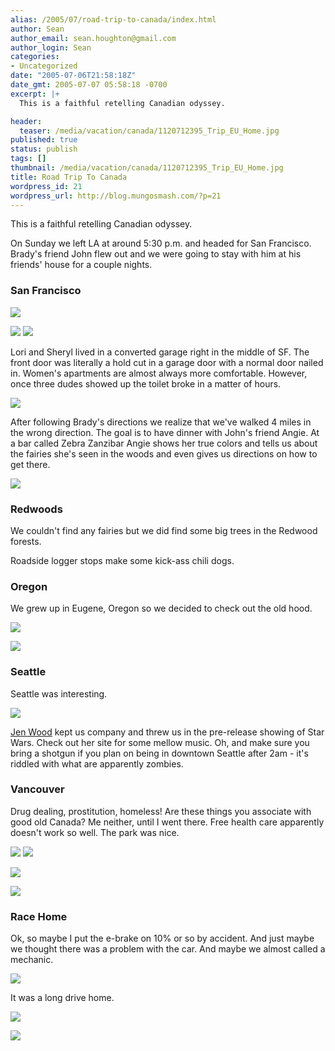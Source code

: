```yaml
---
alias: /2005/07/road-trip-to-canada/index.html
author: Sean
author_email: sean.houghton@gmail.com
author_login: Sean
categories:
- Uncategorized
date: "2005-07-06T21:58:18Z"
date_gmt: 2005-07-07 05:58:18 -0700
excerpt: |+
  This is a faithful retelling Canadian odyssey.

header:
  teaser: /media/vacation/canada/1120712395_Trip_EU_Home.jpg
published: true
status: publish
tags: []
thumbnail: /media/vacation/canada/1120712395_Trip_EU_Home.jpg
title: Road Trip To Canada
wordpress_id: 21
wordpress_url: http://blog.mungosmash.com/?p=21
---
```

This is a faithful retelling Canadian odyssey.

On Sunday we left LA at around 5:30 p.m. and headed for San Francisco.  Brady's friend John flew out and we were going to stay with him at his friends' house for a couple nights.

### San Francisco

![](1120712579_Trip_SF_Bridge.jpg)


![](1120712624_Trip_SF_Girl1.jpg)
![](1120712692_Trip_SF_Girl2.jpg)

Lori and Sheryl lived in a converted garage right in the middle of SF.  The front door was literally a hold cut in a garage door with a normal door nailed in.  Women's apartments are almost always more comfortable.  However, once three dudes showed up the toilet broke in a matter of hours.

![](1120712421_Trip_GayOldTime.jpg)

After following Brady's directions we realize that we've walked 4 miles in the wrong direction.  The goal is to have dinner with John's friend Angie.  At a bar called Zebra Zanzibar Angie shows her true colors and tells us about the fairies she's seen in the woods and even gives us directions on how to get there.<br />

![](1120712606_Trip_SF_EnchantedBar.jpg)

### Redwoods

We couldn't find any fairies but we did find some big trees in the Redwood forests.

Roadside logger stops make some kick-ass chili dogs.

### Oregon

We grew up in Eugene, Oregon so we decided to check out the old hood.

![](1120712395_Trip_EU_Home.jpg)

![](1120712367_Trip_EU_Besty.jpg)

### Seattle

Seattle was interesting.

![](1120712737_Trip_ST_DickAndAMascot.jpg)


[Jen Wood](http://www.jenwoodmusic.com) kept us company and threw us in the pre-release showing of Star Wars.  Check out her site for some mellow music.  Oh, and make sure you bring a shotgun if you plan on being in downtown Seattle after 2am - it's riddled with what are apparently zombies.

### Vancouver

Drug dealing, prostitution, homeless!  Are these things you associate with good old Canada?  Me neither, until I went there.  Free health care apparently doesn't work so well.  The park was nice.

![](1120712798_Trip_VC_BradyAtAquarium.jpg)
![](1120712829_Trip_VC_SeaAnemone.jpg)

![](1120712530_Trip_RW_SeanByCave.jpg)

![](1120712768_Trip_VC_Bee.jpg)


### Race Home
Ok, so maybe I put the e-brake on 10% or so by accident.  And just maybe we thought there was a problem with the car.  And maybe we almost called a mechanic.

![](1120712500_Trip_JS_RootOfProblem.jpg)

It was a long drive home.

![](1120712264_Trip_DriveHome.jpg)

![](1120712462_Trip_Hands.jpg)



